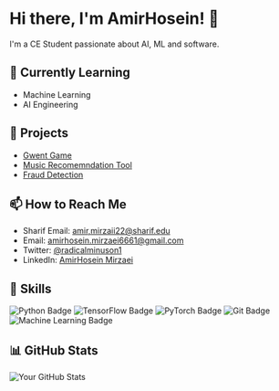 # Hi there, I'm AmirHosein! 👋

I'm a CE Student passionate about AI, ML and software.

## 🌱 Currently Learning
- Machine Learning
- AI Engineering

## 💼 Projects
- [Gwent Game](https://github.com/advanced-programming-sut-2024/advanced-programming-project-group-12)
- [Music Recomemndation Tool](https://github.com/radical-1/MusicRecomendationTool)
- [Fraud Detection](https://github.com/radical-1/FraudDetectionSystem)

## 📫 How to Reach Me
- Sharif Email: [amir,mirzaii22@sharif.edu](mailto:amir.mirzaii22@sharif.edu)
- Email: [amirhosein.mirzaei6661@gmail.com](mailto:amirhosein.mirzaei6661@gmail.com)
- Twitter: [@radicalminuson1](https://twitter.com/radicalminuson1)
- LinkedIn: [AmirHosein Mirzaei](https://www.linkedin.com/in/amirhosein-mirzaei-39a86232b/)

## 🎨 Skills
![Python Badge](https://img.shields.io/badge/Python-3.9-blue)
![TensorFlow Badge](https://img.shields.io/badge/TensorFlow-2.4.1-orange)
![PyTorch Badge](https://img.shields.io/badge/PyTorch-1.9.0-red)
![Git Badge](https://img.shields.io/badge/Git-2.32.0-orange)
![Machine Learning Badge](https://img.shields.io/badge/Machine%20Learning-ML%20Projects-lightgreen)

## 📊 GitHub Stats
![Your GitHub Stats](https://github-readme-stats.vercel.app/api?username=radical-1&show_icons=true&hide_title=true&count_private=true&theme=radical)

